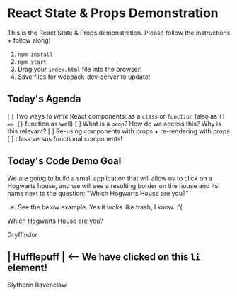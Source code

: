 # React State & Props Demonstration

This is the React State & Props demonstration. Please follow the instructions + follow along!

1. `npm install`
2. `npm start`
3. Drag your `index.html` file into the browser!
4. Save files for webpack-dev-server to update!

## Today's Agenda

[ ] Two ways to _write_ React components: as a `class` or `function` (also as `() => {}` function as well)
[ ] What is a `prop`? How do we access this? Why is this relevant?
[ ] Re-using components with props + re-rendering with props
[ ] class versus functional components!

## Today's Code Demo Goal

We are going to build a small application that will allow us to click on a Hogwarts house, and we will see a resulting border on the house and its name next to the question: "Which Hogwarts House are you?"

i.e. See the below example. Yes it looks like trash, I know. :'(

Which Hogwarts House are you?

Gryffindor

## | Hufflepuff | <-- We have clicked on this `li` element!

Slytherin
Ravenclaw
